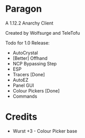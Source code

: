 # Paragon
A 1.12.2 Anarchy Client

Created by Wolfsurge and TeleTofu

Todo for 1.0 Release:
- AutoCrystal
- [Better] Offhand
- NCP Bypassing Step
- ESP
- Tracers [Done]
- AutoEZ
- Panel GUI
- Colour Pickers [Done]
- Commands

# Credits
- Wurst +3 - Colour Picker base
